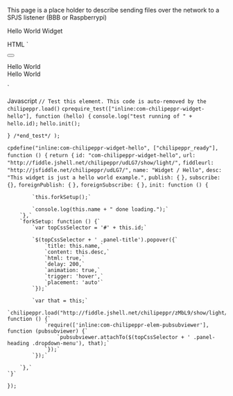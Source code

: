 This page is a place holder to describe sending files over the network to a SPJS listener (BBB or Raspberrypi)

Hello World Widget

HTML
`<div id="com-chilipeppr-widget-hello" class="panel panel-default">
    <div class="panel-heading">
        <div class="btn-toolbar pull-right" role="toolbar" >
            <div class="btn-group">
            </div>
            <div class="btn-group">
                <div class="dropdown">
                <button type="button" class="btn btn-xs btn-default dropdown-toggle" data-toggle="dropdown"><span class="caret"></span></button>
                <ul class="dropdown-menu dropdown-menu-right" role="menu">
                </ul>
                </div>
            </div>
        </div>
        <span class="panel-title" data-toggle="popover">Hello World</span>
    </div>
    <div id="com-chilipeppr-widget-hello-body" class="panel-body">
        Hello World
    </div>
    <div id="com-chilipeppr-widget-hello-ftr" class="panel-footer hidden">
</div>`

Javascript
`// Test this element. This code is auto-removed by the chilipeppr.load()`
`cprequire_test(["inline:com-chilipeppr-widget-hello"], function (hello) {`
    `console.log("test running of " + hello.id);`
    `hello.init();`

`} /*end_test*/ );`

`cpdefine("inline:com-chilipeppr-widget-hello", ["chilipeppr_ready"], function () {`
    `return {`
        `id: "com-chilipeppr-widget-hello",`
        `url: "http://fiddle.jshell.net/chilipeppr/udLG7/show/light/",`
        `fiddleurl: "http://jsfiddle.net/chilipeppr/udLG7/",`
        `name: "Widget / Hello",`
        `desc: "This widget is just a hello world example.",`
        `publish: {`
        `},`
        `subscribe: {},`
        `foreignPublish: {`
        `},`
        `foreignSubscribe: {`
        `},`
        `init: function () {`

            `this.forkSetup();`
            
            `console.log(this.name + " done loading.");`
        `},`
        `forkSetup: function () {`
            `var topCssSelector = '#' + this.id;`
            
            `$(topCssSelector + ' .panel-title').popover({`
                `title: this.name,`
                `content: this.desc,`
                `html: true,`
                `delay: 200,`
                `animation: true,`
                `trigger: 'hover',`
                `placement: 'auto'`
            `});`
            
            `var that = this;`
            `chilipeppr.load("http://fiddle.jshell.net/chilipeppr/zMbL9/show/light/", function () {`
                `require(['inline:com-chilipeppr-elem-pubsubviewer'], function (pubsubviewer) {`
                    `pubsubviewer.attachTo($(topCssSelector + ' .panel-heading .dropdown-menu'), that);`
                `});`
            `});`
            
        `},`
    `}`
`});`
